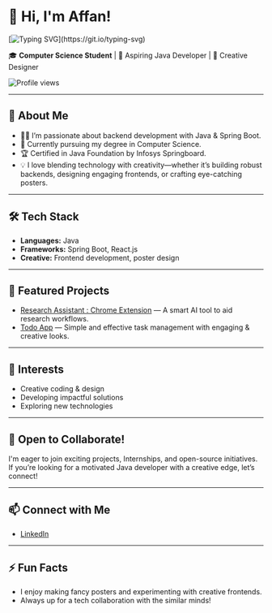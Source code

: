 # 👋 Hi, I'm Affan!

[![Typing SVG](https://readme-typing-svg.herokuapp.com?font=Fira+Code&duration=3000&pause=1000&color=00F7FF&width=435&lines=Aspiring+Student;Java+Developer;AI+and+Web+Tech+Learner;)](https://git.io/typing-svg)


🎓 **Computer Science Student** | 🌱 Aspiring Java Developer | 🎨 Creative Designer

![Profile views](https://komarev.com/ghpvc/?username=Affan-30&color=blue)

---

## 🚀 About Me

- 👨‍💻 I’m passionate about backend development with Java & Spring Boot.
- 🎯 Currently pursuing my degree in Computer Science.
- 🏆 Certified in Java Foundation by Infosys Springboard.
- 💡 I love blending technology with creativity—whether it’s building robust backends, designing engaging frontends, or crafting eye-catching posters.

---

## 🛠️ Tech Stack

- **Languages:** Java
- **Frameworks:** Spring Boot, React.js
- **Creative:** Frontend development, poster design

---

## 📌 Featured Projects

- [Research Assistant : Chrome Extension](https://github.com/Affan-30/Research-Assistant) — A smart AI tool to aid research workflows.
- [Todo App](https://github.com/Affan-30/todo) — Simple and effective task management with engaging & creative looks.

---

## 🌟 Interests

- Creative coding & design
- Developing impactful solutions
- Exploring new technologies

---

## 🤝 Open to Collaborate!

I'm eager to join exciting projects, Internships, and open-source initiatives.
If you’re looking for a motivated Java developer with a creative edge, let’s connect!

---

## 📫 Connect with Me

- [LinkedIn](https://www.linkedin.com/in/affan3006)

---

## ⚡ Fun Facts

- I enjoy making fancy posters and experimenting with creative frontends.
- Always up for a tech collaboration with the similar minds!
